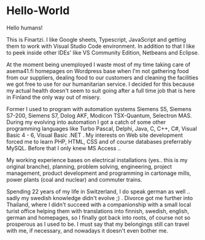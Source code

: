 # Hello-World
Hello humans!

This is Finartzi. I like Google sheets, Typescript, JavaScript and getting them to work with Visual Studio Code environment. 
In addition to that I like to peek inside other IDEs' like VS Community Edition, Netbeans and Eclipse.

At the moment being unemployed I waste most of my time taking care of asema41.fi homepages on Wordpress base when I'm not gathering food from our suppliers, dealing food to our customers and cleaning the facilities we got free to use for our humanitarian service. I decided for this because my actual health doesn't seem to suit going after a full time job that is here in Finland the only way out of misery.

Former I used to program with automation systems Siemens S5, Siemens S7-200, Siemens S7, Dolog AKF, Modicon TSX-Quantum, Selectron MAS. 
During my evolving into automation I got a catch of some other programming languages like Turbo Pascal, Delphi, Java, C, C++, C#, Visual Basic 4 - 6, Visual Basic .NET . My interests on Web site development forced me to learn PHP, HTML, CSS and of course databases preferrably MySQL. Before that I only knew MS Access ..

My working experience bases on electrical installations (yes.. this is my original branche), planning, problem solving, engineering, project management, product development and programming in cartonage mills, power plants (coal and nuclear) and commuter trains. 

Spending 22 years of my life in Switzerland, I do speak german as well .. sadly my swedish knowledge didn't evolve ;) . Divorce got me further into Thailand, where I didn't succeed with a companionship with a small local turist office helping them with translations into finnish, swedish, english, german and homepages, so I finally got back into roots, of course not so prosperous as I used to be. I must say that my belongings still can travel with me, if necessary, and nowadays it doesn't even bother me.
